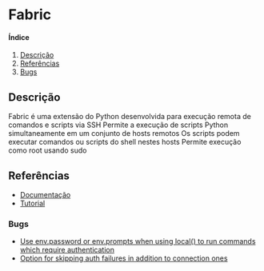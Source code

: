 # Fabric

#### Índice

1. [Descrição](#descrição)
1. [Referências](#referências)
  1. [Bugs](#bugs)

## Descrição

Fabric é uma extensão do Python desenvolvida para execução remota de comandos e scripts via SSH
Permite a execução de scripts Python simultaneamente em um conjunto de hosts remotos
Os scripts podem executar comandos ou scripts do shell nestes hosts
Permite execução como root usando sudo

## Referências

-	[Documentação](http://docs.fabfile.org/en/1.10/)
-	[Tutorial](http://docs.fabfile.org/en/1.10/tutorial.html)

### Bugs

- [Use env.password or env.prompts when using local() to run commands which require authentication](https://github.com/fabric/fabric/issues/1448)
- [Option for skipping auth failures in addition to connection ones](https://github.com/fabric/fabric/issues/533)
